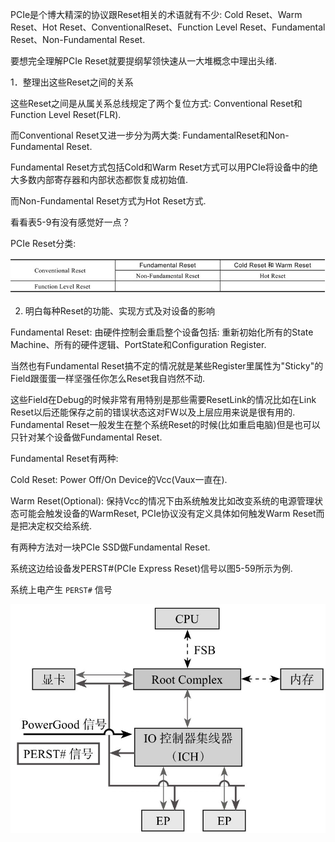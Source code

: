 
PCIe是个博大精深的协议跟Reset相关的术语就有不少: Cold Reset、Warm Reset、Hot Reset、ConventionalReset、Function Level Reset、Fundamental Reset、Non-Fundamental Reset. 

要想完全理解PCIe Reset就要提纲挈领快速从一大堆概念中理出头绪. 

1．整理出这些Reset之间的关系

这些Reset之间是从属关系总线规定了两个复位方式: Conventional Reset和Function Level Reset(FLR). 

而Conventional Reset又进一步分为两大类: FundamentalReset和Non-Fundamental Reset. 

Fundamental Reset方式包括Cold和Warm Reset方式可以用PCIe将设备中的绝大多数内部寄存器和内部状态都恢复成初始值. 

而Non-Fundamental Reset方式为Hot Reset方式. 

看看表5-9有没有感觉好一点？

PCIe Reset分类:

![2021-11-13-19-08-20.png](./images/2021-11-13-19-08-20.png)

2. 明白每种Reset的功能、实现方式及对设备的影响

Fundamental Reset: 由硬件控制会重启整个设备包括: 重新初始化所有的State Machine、所有的硬件逻辑、PortState和Configuration Register. 

当然也有Fundamental Reset搞不定的情况就是某些Register里属性为"Sticky"的Field跟蛋蛋一样坚强任你怎么Reset我自岿然不动. 

这些Field在Debug的时候非常有用特别是那些需要ResetLink的情况比如在Link Reset以后还能保存之前的错误状态这对FW以及上层应用来说是很有用的. Fundamental Reset一般发生在整个系统Reset的时候(比如重启电脑)但是也可以只针对某个设备做Fundamental Reset. 

Fundamental Reset有两种: 

Cold Reset: Power Off/On Device的Vcc(Vaux一直在). 

Warm Reset(Optional): 保持Vcc的情况下由系统触发比如改变系统的电源管理状态可能会触发设备的WarmReset, PCIe协议没有定义具体如何触发Warm Reset而是把决定权交给系统. 

有两种方法对一块PCIe SSD做Fundamental Reset. 

系统这边给设备发PERST#(PCIe Express Reset)信号以图5-59所示为例. 

系统上电产生 `PERST#` 信号

![2021-11-13-19-10-25.png](./images/2021-11-13-19-10-25.png)


